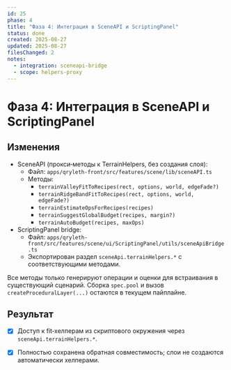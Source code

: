 ```yaml
---
id: 25
phase: 4
title: "Фаза 4: Интеграция в SceneAPI и ScriptingPanel"
status: done
created: 2025-08-27
updated: 2025-08-27
filesChanged: 2
notes:
  - integration: sceneapi-bridge
  - scope: helpers-proxy
---
```


# Фаза 4: Интеграция в SceneAPI и ScriptingPanel

## Изменения
- SceneAPI (прокси‑методы к TerrainHelpers, без создания слоя):
  - Файл: `apps/qryleth-front/src/features/scene/lib/sceneAPI.ts`
  - Методы:
    - `terrainValleyFitToRecipes(rect, options, world, edgeFade?)`
    - `terrainRidgeBandFitToRecipes(rect, options, world, edgeFade?)`
    - `terrainEstimateOpsForRecipes(recipes)`
    - `terrainSuggestGlobalBudget(recipes, margin?)`
    - `terrainAutoBudget(recipes, maxOps)`
- ScriptingPanel bridge:
  - Файл: `apps/qryleth-front/src/features/scene/ui/ScriptingPanel/utils/sceneApiBridge.ts`
  - Экспортирован раздел `sceneApi.terrainHelpers.*` с соответствующими методами.

Все методы только генерируют операции и оценки для встраивания в существующий сценарий. Сборка `spec.pool` и вызов `createProceduralLayer(...)` остаются в текущем пайплайне.

## Результат
- [x] Доступ к fit‑хелперам из скриптового окружения через `sceneApi.terrainHelpers.*`.
- [x] Полностью сохранена обратная совместимость; слои не создаются автоматически хелперами.

